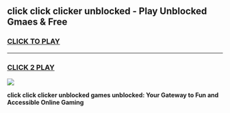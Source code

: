 
## click click clicker unblocked - Play Unblocked Gmaes & Free
<h3>
<a href="https://news.freeplayer.one?title=click_click_clicker_unblocked&ref=16F">CLICK TO PLAY</a></h3>
<hr>

<h3>
<a href="https://news.freeplayer.one?title=click_click_clicker_unblocked&ref=16F">CLICK 2 PLAY</a>
  
</h3>

<a href="https://news.freeplayer.one?title=click_click_clicker_unblocked&ref=16F/"><img src="https://clearcache.store/games.png"></a>


**click click clicker unblocked games unblocked: Your Gateway to Fun and Accessible Online Gaming**
